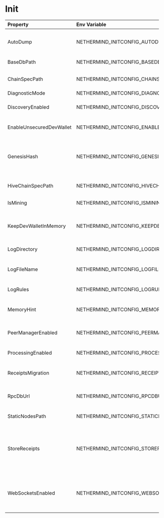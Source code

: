 # Init



| Property | Env Variable | Description | Default |
| :--- | :--- | :--- | :--- |
| AutoDump | NETHERMIND_INITCONFIG_AUTODUMP | Auto dump on bad blocks for diagnostics, Possible values [None, Receipts, Parity, Geth, All] | Receipts |
| BaseDbPath | NETHERMIND_INITCONFIG_BASEDBPATH | Base directoy path for all the nethermind databases. | "db" |
| ChainSpecPath | NETHERMIND_INITCONFIG_CHAINSPECPATH | Path to the chain definition file (Parity chainspec or Geth genesis file). | chainspec/foundation.json |
| DiagnosticMode | NETHERMIND_INITCONFIG_DIAGNOSTICMODE | Diagnostics modes | None |
| DiscoveryEnabled | NETHERMIND_INITCONFIG_DISCOVERYENABLED | If 'false' then the node does not try to find nodes beyond the bootnodes configured. | true |
| EnableUnsecuredDevWallet | NETHERMIND_INITCONFIG_ENABLEUNSECUREDDEVWALLET | If 'true' then it enables the wallet / key store in the application. | false |
| GenesisHash | NETHERMIND_INITCONFIG_GENESISHASH | Hash of the genesis block - if the default null value is left then the genesis block validity will not be checked which is useful for ad hoc test/private networks. | null |
| HiveChainSpecPath | NETHERMIND_INITCONFIG_HIVECHAINSPECPATH | Path to the chain definition file created by Hive for test purpouse | chainspec/test.json |
| IsMining | NETHERMIND_INITCONFIG_ISMINING | If 'true' then the node will try to seal/mine new blocks | false |
| KeepDevWalletInMemory | NETHERMIND_INITCONFIG_KEEPDEVWALLETINMEMORY | If 'true' then any accounts created will be only valid during the session and deleted when application closes. | false |
| LogDirectory | NETHERMIND_INITCONFIG_LOGDIRECTORY | In case of null, the path is set to [applicationDirectiory]\logs | logs |
| LogFileName | NETHERMIND_INITCONFIG_LOGFILENAME | Name of the log file generated (useful when launching multiple networks with the same log folder). | "log.txt" |
| LogRules | NETHERMIND_INITCONFIG_LOGRULES | Overrides for default logs in format LogPath:LogLevel;* | null |
| MemoryHint | NETHERMIND_INITCONFIG_MEMORYHINT | A hint for the max memory that will allow us to configure the DB and Netty memory allocations. | null |
| PeerManagerEnabled | NETHERMIND_INITCONFIG_PEERMANAGERENABLED | If 'false' then the node does not connect to newly discovered peers.. | true |
| ProcessingEnabled | NETHERMIND_INITCONFIG_PROCESSINGENABLED | If 'false' then the node does not download/process new blocks.. | true |
| ReceiptsMigration | NETHERMIND_INITCONFIG_RECEIPTSMIGRATION | If set to 'true' then receipts db will be migrated to new schema. | false |
| RpcDbUrl | NETHERMIND_INITCONFIG_RPCDBURL | Url for remote node that will be used as DB source when 'DiagnosticMode' is set to'RpcDb' |  |
| StaticNodesPath | NETHERMIND_INITCONFIG_STATICNODESPATH | Path to the file with a list of static nodes. | "Data/static-nodes.json" |
| StoreReceipts | NETHERMIND_INITCONFIG_STORERECEIPTS | If set to 'false' then transaction receipts will not be stored in the database after a new block is processed. This setting is independent from downloading receipts in fast sync mode. | true |
| WebSocketsEnabled | NETHERMIND_INITCONFIG_WEBSOCKETSENABLED | Defines whether the WebSockets service is enabled on node startup at the 'HttpPort' - e.g. ws://localhost:8545/ws/json-rpc | true |
